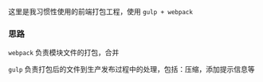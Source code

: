这里是我习惯性使用的前端打包工程，使用 `gulp + webpack`

### 思路

`webpack` 负责模块文件的打包，合并

`gulp` 负责打包后的文件到生产发布过程中的处理，包括：压缩，添加提示信息等